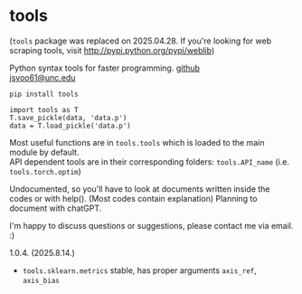 # tools

(`tools` package was replaced on 2025.04.28. If you're looking for web scraping tools, visit http://pypi.python.org/pypi/weblib)

Python syntax tools for faster programming. [github](https://github.com/jsyoo61/tools) \
jsyoo61@unc.edu

    pip install tools

    import tools as T
    T.save_pickle(data, 'data.p')
    data = T.load_pickle('data.p')

Most useful functions are in `tools.tools` which is loaded to the main module by default. \
API dependent tools are in their corresponding folders: `tools.API_name` (i.e. `tools.torch.optim`)

Undocumented, so you'll have to look at documents written inside the codes or with help(). (Most codes contain explanation)
Planning to document with chatGPT.

I'm happy to discuss questions or suggestions, please contact me via email. :)

1.0.4. (2025.8.14.)
- `tools.sklearn.metrics` stable, has proper arguments `axis_ref`, `axis_bias`